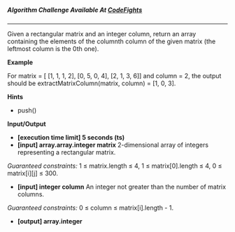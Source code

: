 

##### Algorithm Challenge Available At [CodeFights](https://codefights.com/arcade/code-arcade/list-backwoods/zwXiykHLor6eKHaLY)
---
Given a rectangular matrix and an integer column, return an array containing the elements of the columnth column of the given matrix (the leftmost column is the 0th one).

**Example**

For matrix = [ [1, 1, 1, 2], 
          [0, 5, 0, 4], 
          [2, 1, 3, 6]]
          and column = 2, the output should be
          extractMatrixColumn(matrix, column) = [1, 0, 3].

**Hints**
-   push()

**Input/Output**

- **[execution time limit] 5 seconds (ts)**
- **[input] array.array.integer matrix**
2-dimensional array of integers representing a rectangular matrix.

*Guaranteed constraints:*
1 ≤ matrix.length ≤ 4,
1 ≤ matrix[0].length ≤ 4,
0 ≤ matrix[i][j] ≤ 300.

- **[input] integer column**
An integer not greater than the number of matrix columns.

*Guaranteed constraints:*
0 ≤ column ≤ matrix[i].length - 1.

- **[output] array.integer**
